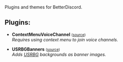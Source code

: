 Plugins and themes for BetterDiscord.

## Plugins: 
* **ContextMenuVoiceChannel** <small>([source](src/Plugins/ContextMenuVoiceChannel))</small>  
  _Requires using context menu to join voice channels._

* **USRBGBanners** <small>([source](src/Plugins/USRBGBanners))</small>  
  _Adds [USRBG](https://github.com/Discord-Custom-Covers/usrbg) backgrounds as banner images._
